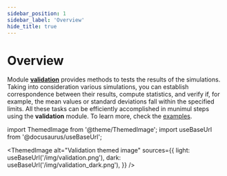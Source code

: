 ```yaml
---
sidebar_position: 1
sidebar_label: 'Overview'
hide_title: true
---
```

# Overview

Module [**validation**](documentation/validation/validation.md) provides methods to tests the results of the simulations. Taking into consideration various simulations, you can establish correspondence between their results, compute statistics, and verify if, for example, the mean values or standard deviations fall within the specified limits. All these tasks can be efficiently accomplished in munimul steps using the **validation** module. To learn more, check the [examples](validation/getting_started.md).

import ThemedImage from '@theme/ThemedImage';
import useBaseUrl from '@docusaurus/useBaseUrl';

<ThemedImage
  alt="Validation themed image"
  sources={{
    light: useBaseUrl('/img/validation.png'),
    dark: useBaseUrl('/img/validation_dark.png'),
  }}
/>